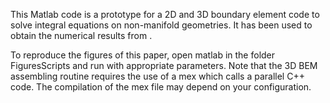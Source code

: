 This Matlab code is a prototype for a 2D and 3D boundary element code to solve integral equations on non-manifold geometries.
It has been used to obtain the numerical results from <link here>.

To reproduce the figures of this paper, open matlab in the folder FiguresScripts and run with appropriate parameters.
Note that the 3D BEM assembling routine requires the use of a mex which calls a parallel C++ code.
The compilation of the mex file may depend on your configuration.

 
